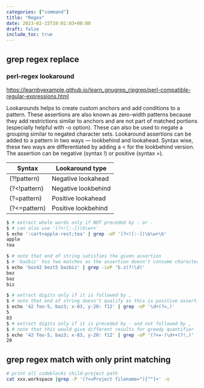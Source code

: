 ```yaml
---
categories: ["command"]
title: "Regex"
date: 2023-02-15T10:01:03+08:00
draft: false
include_toc: true
---
```


## grep regex replace
### perl-regex lookaround
https://learnbyexample.github.io/learn_gnugrep_ripgrep/perl-compatible-regular-expressions.html


Lookarounds helps to create custom anchors and add conditions to a pattern. These assertions are also known as zero-width patterns because they add restrictions similar to anchors and are not part of matched portions (especially helpful with -o option). These can also be used to negate a grouping similar to negated character sets. Lookaround assertions can be added to a pattern in two ways — lookbehind and lookahead. Syntax wise, these two ways are differentiated by adding a < for the lookbehind version. The assertion can be negative (syntax !) or positive (syntax =).


|Syntax |	Lookaround type|
|--|--|
| (?!pattern)	|Negative lookahead|
| (?<!pattern)	|Negative lookbehind|
| (?=pattern)	|Positive lookahead|
| (?<=pattern)	|Positive lookbehind|

```bash
$ # extract whole words only if NOT preceded by : or -
$ # can also use '(?<![:-])\b\w++'
$ echo ':cart<apple-rest;tea' | grep -oP '(?<![:-])\b\w+\b'
apple
tea

$ # note that end of string satisfies the given assertion
$ # 'bazbiz' has two matches as the assertion doesn't consume characters
$ echo 'boz42 bezt5 bazbiz' | grep -ioP 'b.z(?!\d)'
bez
baz
biz

$ # extract digits only if it is followed by ,
$ # note that end of string doesn't qualify as this is positive assertion
$ echo '42 foo-5, baz3; x-83, y-20: f12' | grep -oP '\d+(?=,)'
5
83
$ # extract digits only if it is preceded by - and not followed by ,
$ # note that this would give different results for greedy quantifier
$ echo '42 foo-5, baz3; x-83, y-20: f12' | grep -oP '(?<=-)\d++(?!,)'
20
```
## grep regex match with only print matching

```bash
# print all codeblocks child-project path
cat xxx.workspace |grep -P '(?<=Project filename=")[^"]+' -o
```
